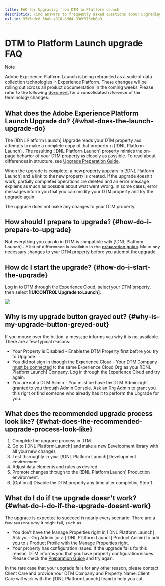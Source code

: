 ```yaml
---
title: FAQ for Upgrading from DTM to Platform Launch
description: Find answers to frequently asked questions about upgrading from Dynamic Tag Management (DTM) to Adobe Experience Platform Launch.
exl-id: 95b3edc0-5bab-4910-8dd4-036f973eb0a9
---
```

# DTM to Platform Launch upgrade FAQ

>[!NOTE]
>
>Adobe Experience Platform Launch is being rebranded as a suite of data collection technologies in Experience Platform. These changes will be rolling out across all product documentation in the coming weeks. Please refer to the following [document](../../launch-term-updates.md) for a consolidated reference of the terminology changes.

## What does the Adobe Experience Platform Launch Upgrade do? {#what-does-the-launch-upgrade-do}

The [!DNL Platform Launch]  Upgrade reads your DTM property and attempts to make a complete copy of that property in [!DNL Platform Launch] . The resulting [!DNL Platform Launch]  property mimics the on-page behavior of your DTM property as closely as possible. To read about differences in structure, see [Upgrade Preparation Guide](upgrade-preparation-guide.md).

When the upgrade is complete, a new property appears in [!DNL Platform Launch]  and a link to the new property is created. If the upgrade doesn't work, partially completed operations are deleted and an error message explains as much as possible about what went wrong. In some cases, error messages inform you that you can modify your DTM property and try the upgrade again.

The upgrade does not make any changes to your DTM property.

## How should I prepare to upgrade? {#how-do-i-prepare-to-upgrade}

Not everything you can do in DTM is compatible with [!DNL Platform Launch] . A list of differences is available in the [preparation guide](upgrade-preparation-guide.md). Make any necessary changes to your DTM property before you attempt the upgrade.

## How do I start the upgrade? {#how-do-i-start-the-upgrade}

Log in to DTM through the Experience Cloud, select your DTM property, then select **[!UICONTROL Upgrade to Launch]**.

![](/help/assets/upgrade_to_launch.png)

## Why is my upgrade button grayed out? {#why-is-my-upgrade-button-greyed-out}

If you mouse over the button, a message informs you why it is not available. There are a few typical reasons:

* Your Property is Disabled - Enable the DTM Property first before you try to Upgrade.
* You did not sign in through the Experience Cloud - Your DTM Company [must be connected](link-dtm-to-experience-cloud.md) to the same Experience Cloud Org as your [!DNL Platform Launch]  Company.  Log in through the Experience Cloud and try again.
* You are not a DTM Admin - You must be have the DTM Admin right granted to you through Admin Console.  Ask an Org Admin to grant you this right or find someone who already has it to perform the Upgrade for you.

## What does the recommended upgrade process look like? {#what-does-the-recommended-upgrade-process-look-like}

1. Complete the upgrade process in DTM.
1. Go to [!DNL Platform Launch]  and make a new Development library with all your new changes.
1. Test thoroughly in your [!DNL Platform Launch]  Development environment.
1. Adjust data elements and rules as desired.
1. Promote changes through to the [!DNL Platform Launch]  Production environment.
1. (Optional) Disable the DTM property any time after completing Step 1.

## What do I do if the upgrade doesn't work? {#what-do-i-do-if-the-upgrade-doesnt-work}

The upgrade is expected to succeed in nearly every scenario. There are a few reasons why it might fail, such as:

* You don't have the Manage Properties right in [!DNL Platform Launch] .  Ask your Org Admin (or a [!DNL Platform Launch]  Product Admin) to add you to a Product Profile with the Manage Properties right.
* Your property has configuration issues.  If the upgrade fails for this reason, DTM informs you that you have property configuration issues. Please check the [Preparation Guide](upgrade-preparation-guide.md) and try again.

In the rare case that your upgrade fails for any other reason, please contact Client Care and provide your DTM Company and Property Name. Client Care will work with the [!DNL Platform Launch]  team to help you out.
